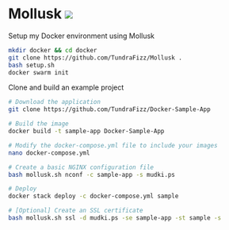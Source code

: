 # Mollusk ![](https://img.shields.io/badge/Status-Completed-008000.svg?style=plastic)

Setup my Docker environment using Mollusk

```sh
mkdir docker && cd docker
git clone https://github.com/TundraFizz/Mollusk .
bash setup.sh
docker swarm init
```

Clone and build an example project

```sh
# Download the application
git clone https://github.com/TundraFizz/Docker-Sample-App

# Build the image
docker build -t sample-app Docker-Sample-App

# Modify the docker-compose.yml file to include your images
nano docker-compose.yml

# Create a basic NGINX configuration file
bash mollusk.sh nconf -c sample-app -s mudki.ps

# Deploy
docker stack deploy -c docker-compose.yml sample

# [Optional] Create an SSL certificate
bash mollusk.sh ssl -d mudki.ps -se sample-app -st sample -s
```
